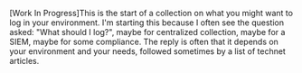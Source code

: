 [Work In Progress]This is the start of a collection on what you might want to log in your environment. I'm starting this because I often see the question asked: "What should I log?", maybe for centralized collection, maybe for a SIEM, maybe for some compliance. The reply is often that it depends on your environment and your needs, followed sometimes by a list of technet articles.
